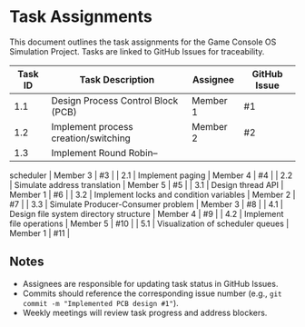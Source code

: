 # Task Assignments

This document outlines the task assignments for the Game Console OS Simulation Project. Tasks are linked to GitHub Issues for traceability.

| Task ID | Task Description                          | Assignee      | GitHub Issue |
|---------|-------------------------------------------|---------------|--------------|
| 1.1     | Design Process Control Block (PCB)        | Member 1      | #1           |
| 1.2     | Implement process creation/switching      | Member 2      | #2           |
| 1.3     | Implement Round Robin–

 scheduler           | Member 3      | #3           |
| 2.1     | Implement paging                         | Member 4      | #4           |
| 2.2     | Simulate address translation             | Member 5      | #5           |
| 3.1     | Design thread API                        | Member 1      | #6           |
| 3.2     | Implement locks and condition variables  | Member 2      | #7           |
| 3.3     | Simulate Producer-Consumer problem       | Member 3      | #8           |
| 4.1     | Design file system directory structure   | Member 4      | #9           |
| 4.2     | Implement file operations                | Member 5      | #10          |
| 5.1     | Visualization of scheduler queues         | Member 1      | #11          |

## Notes
- Assignees are responsible for updating task status in GitHub Issues.
- Commits should reference the corresponding issue number (e.g., `git commit -m "Implemented PCB design #1"`).
- Weekly meetings will review task progress and address blockers.
